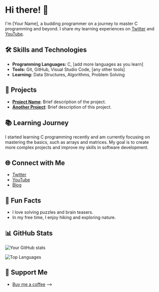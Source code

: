 # Hi there! 👋

I'm [Your Name], a budding programmer on a journey to master C programming and beyond. I share my learning experiences on [Twitter](https://twitter.com/yourusername) and [YouTube](https://youtube.com/yourchannelname).

## 🛠️ Skills and Technologies

- **Programming Languages:** C, [add more languages as you learn]
- **Tools:** Git, GitHub, Visual Studio Code, [any other tools]
- **Learning:** Data Structures, Algorithms, Problem Solving

## 🚀 Projects

- [**Project Name**](https://github.com/yourusername/projectname): Brief description of the project.
- [**Another Project**](https://github.com/yourusername/anotherproject): Brief description of this project.

## 📚 Learning Journey

I started learning C programming recently and am currently focusing on mastering the basics, such as arrays and matrices. My goal is to create more complex projects and improve my skills in software development.

## 🌐 Connect with Me

- [Twitter](https://twitter.com/yourusername)
- [YouTube](https://youtube.com/yourchannelname)
- [Blog](https://yourblog.com)

## 🎉 Fun Facts

- I love solving puzzles and brain teasers.
- In my free time, I enjoy hiking and exploring nature.

## 📊 GitHub Stats

![Your GitHub stats](https://github-readme-stats.vercel.app/api?username=yourusername&show_icons=true&theme=radical)

![Top Languages](https://github-readme-stats.vercel.app/api/top-langs/?username=yourusername&layout=compact&theme=radical)

## 💖 Support Me

- [Buy me a coffee](https://www.buymeacoffee.com/yourusername)
-->
<!--
**ashwn79/ashwn79** is a ✨ _special_ ✨ repository because its `README.md` (this file) appears on your GitHub profile.

Here are some ideas to get you started:

- 🔭 I’m currently working on ...
- 🌱 I’m currently learning ...
- 👯 I’m looking to collaborate on ...
- 🤔 I’m looking for help with ...
- 💬 Ask me about ...
- 📫 How to reach me: ...
- 😄 Pronouns: ...
- ⚡ Fun fact: ...
-->
